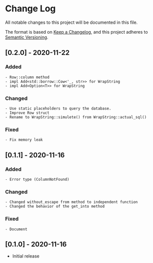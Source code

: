 # Change Log
All notable changes to this project will be documented in this file.

The format is based on [Keep a Changelog](https://keepachangelog.com/en/1.0.0/),
and this project adheres to [Semantic Versioning](https://semver.org/spec/v2.0.0.html).

## [0.2.0] - 2020-11-22
### Added
    - Row::column method
    - impl Add<std::borrow::Cow<'_, str>> for WrapString
    - impl Add<Option<T>> for WrapString

### Changed
    - Use static placeholders to query the database.
    - Improve Row struct
    - Rename to WrapString::simulete() from WrapString::actual_sql()

### Fixed
    - Fix memory leak

## [0.1.1] - 2020-11-16
### Added
    - Error type (ColumnNotFound)

### Changed
    - Changed without_escape from method to independent function
    - Changed the behavior of the get_into method

### Fixed
    - Document

## [0.1.0] - 2020-11-16
- Initial release

